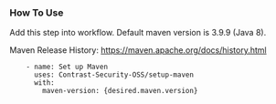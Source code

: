 ### How To Use

Add this step into workflow. Default maven version is 3.9.9 (Java 8).

Maven Release History: https://maven.apache.org/docs/history.html

```
    - name: Set up Maven
      uses: Contrast-Security-OSS/setup-maven
      with:
        maven-version: {desired.maven.version}
```
